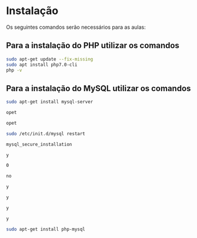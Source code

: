 # Instalação

Os seguintes comandos serão necessários para as aulas:

## Para a instalação do PHP utilizar os comandos

```bash
sudo apt-get update --fix-missing
sudo apt install php7.0-cli
php -v
```

## Para a instalação do MySQL utilizar os comandos

```bash
sudo apt-get install mysql-server
```

```bash
opet
```

```bash
opet
```

```bash
sudo /etc/init.d/mysql restart
```

```bash
mysql_secure_installation
```

```bash
y
```

```bash
0
```

```bash
no
```

```bash
y
```

```bash
y
```

```bash
y
```

```bash
y
```

```bash
sudo apt-get install php-mysql
```
